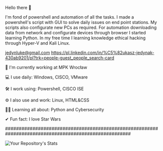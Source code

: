 Hello there 👋

I'm fond of powershell and automation of all the tasks. I made a powershell's script with GUI to solve daily issues on end point stations. My scripts also configurate new PCs as required. For automation downloading data from network and configurate devices through browser I started learning Python. In my free time I learning knowledge ethical hacking through Hyper-V and Kali Linux.

jedynluke@gmail.com 
https://pl.linkedin.com/in/%C5%82ukasz-jedynak-430ab9201/pl?trk=people-guest_people_search-card


🏢 I'm currently working at MPK Wrocław

💻 I use daily: Windows, CISCO, VMware 

🛠 I work using: Powershell, CISCO ISE
        
⚙️ I also use and work: Linux, HTML&CSS     

👨‍🏫 Learning all about: Python and Cybersecurity

✔ Fun fact: I love Star Wars

######################################################################################################

![Your Repository's Stats](https://github-readme-stats.vercel.app/api/top-langs/?username=LukeJed&theme=blue-green)
